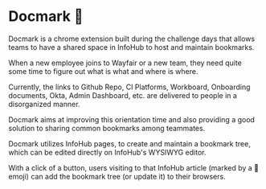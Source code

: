 # Docmark 🔖

Docmark is a chrome extension built during the challenge days that allows teams to have a shared space in InfoHub to host and maintain bookmarks.

When a new employee joins to Wayfair or a new team, they need quite some time to figure out what is what and where is where.

Currently, the links to Github Repo, CI Platforms, Workboard, Onboarding documents, Okta, Admin Dashboard, etc. are delivered to people in a disorganized manner.

Docmark aims at improving this orientation time and also providing a good solution to sharing common bookmarks among teammates.

Docmark utilizes InfoHub pages, to create and maintain a bookmark tree, which can be edited directly on InfoHub's WYSIWYG editor.

With a click of a button, users visiting to that InfoHub article (marked by a 🔖 emoji) can add the bookmark tree (or update it) to their browsers.
